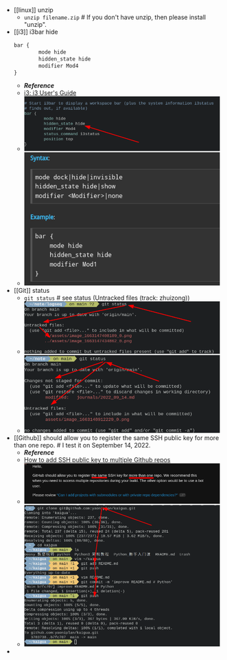 - [[linux]] unzip
  * `unzip filename.zip` # If you don't have unzip, then please install "unzip".
- [[i3]] i3bar hide
  ```
  bar {
          mode hide
          hidden_state hide
          modifier Mod4
  }
  ```
  * ***Reference***
  * [i3: i3 User's Guide](https://i3wm.org/docs/userguide.html#_display_mode)
  * ![image.png](../assets/image_1663147408189_0.png)
  * ![image.png](../assets/image_1663147434862_0.png)
- [[Git]] status
  * `git status` # see status (Untracked files (track: zhuizong))
  * ![image.png](../assets/image_1663148912229_0.png)
  * ![image.png](../assets/image_1663149140716_0.png)
- [[Github]] should allow you to register the same SSH public key for more than one repo. # I test it on September 14, 2022.
  * ***Reference***
  * [How to add SSH public key to multiple Github repos](https://discuss.bitrise.io/t/how-to-add-ssh-public-key-to-multiple-github-repos/15544)
  * ![image.png](../assets/image_1663162745808_0.png) 
  * ![image.png](../assets/image_1663162509079_0.png)
-